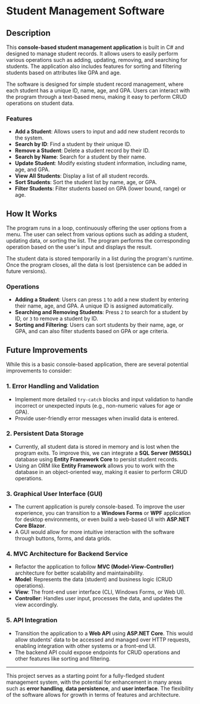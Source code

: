 # Student Management Software

## Description

This **console-based student management application** is built in C# and designed to manage student records. It allows users to easily perform various operations such as adding, updating, removing, and searching for students. The application also includes features for sorting and filtering students based on attributes like GPA and age.

The software is designed for simple student record management, where each student has a unique ID, name, age, and GPA. Users can interact with the program through a text-based menu, making it easy to perform CRUD operations on student data.

### Features
- **Add a Student**: Allows users to input and add new student records to the system.
- **Search by ID**: Find a student by their unique ID.
- **Remove a Student**: Delete a student record by their ID.
- **Search by Name**: Search for a student by their name.
- **Update Student**: Modify existing student information, including name, age, and GPA.
- **View All Students**: Display a list of all student records.
- **Sort Students**: Sort the student list by name, age, or GPA.
- **Filter Students**: Filter students based on GPA (lower bound, range) or age.

## How It Works

The program runs in a loop, continuously offering the user options from a menu. The user can select from various options such as adding a student, updating data, or sorting the list. The program performs the corresponding operation based on the user's input and displays the result.

The student data is stored temporarily in a list during the program's runtime. Once the program closes, all the data is lost (persistence can be added in future versions).

### Operations

- **Adding a Student**: Users can press `1` to add a new student by entering their name, age, and GPA. A unique ID is assigned automatically.
- **Searching and Removing Students**: Press `2` to search for a student by ID, or `3` to remove a student by ID.
- **Sorting and Filtering**: Users can sort students by their name, age, or GPA, and can also filter students based on GPA or age criteria.

## Future Improvements

While this is a basic console-based application, there are several potential improvements to consider:

### 1. **Error Handling and Validation**
   - Implement more detailed `try-catch` blocks and input validation to handle incorrect or unexpected inputs (e.g., non-numeric values for age or GPA).
   - Provide user-friendly error messages when invalid data is entered.

### 2. **Persistent Data Storage**
   - Currently, all student data is stored in memory and is lost when the program exits. To improve this, we can integrate a **SQL Server (MSSQL)** database using **Entity Framework Core** to persist student records.
   - Using an ORM like **Entity Framework** allows you to work with the database in an object-oriented way, making it easier to perform CRUD operations.

### 3. **Graphical User Interface (GUI)**
   - The current application is purely console-based. To improve the user experience, you can transition to a **Windows Forms** or **WPF** application for desktop environments, or even build a web-based UI with **ASP.NET Core Blazor**.
   - A GUI would allow for more intuitive interaction with the software through buttons, forms, and data grids.

### 4. **MVC Architecture for Backend Service**
   - Refactor the application to follow **MVC (Model-View-Controller)** architecture for better scalability and maintainability.
   - **Model**: Represents the data (student) and business logic (CRUD operations).
   - **View**: The front-end user interface (CLI, Windows Forms, or Web UI).
   - **Controller**: Handles user input, processes the data, and updates the view accordingly.

### 5. **API Integration**
   - Transition the application to a **Web API** using **ASP.NET Core**. This would allow students' data to be accessed and managed over HTTP requests, enabling integration with other systems or a front-end UI.
   - The backend API could expose endpoints for CRUD operations and other features like sorting and filtering.

---

This project serves as a starting point for a fully-fledged student management system, with the potential for enhancement in many areas such as **error handling**, **data persistence**, and **user interface**. The flexibility of the software allows for growth in terms of features and architecture.

